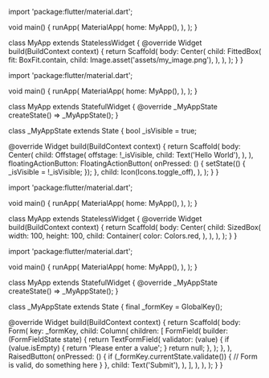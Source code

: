 import 'package:flutter/material.dart';

void main() {
  runApp(
    MaterialApp(
      home: MyApp(),
    ),
  );
}

class MyApp extends StatelessWidget {
  @override
  Widget build(BuildContext context) {
    return Scaffold(
      body: Center(
        child: FittedBox(
          fit: BoxFit.contain,
          child: Image.asset('assets/my_image.png'),
        ),
      ),
    );
  }
}

import 'package:flutter/material.dart';

void main() {
  runApp(
    MaterialApp(
      home: MyApp(),
    ),
  );
}

class MyApp extends StatefulWidget {
  @override
  _MyAppState createState() => _MyAppState();
}

class _MyAppState extends State<MyApp> {
  bool _isVisible = true;

  @override
  Widget build(BuildContext context) {
    return Scaffold(
      body: Center(
        child: Offstage(
          offstage: !_isVisible,
          child: Text('Hello World'),
        ),
      ),
      floatingActionButton: FloatingActionButton(
        onPressed: () {
          setState(() {
            _isVisible = !_isVisible;
          });
        },
        child: Icon(Icons.toggle_off),
      ),
    );
  }
}


import 'package:flutter/material.dart';

void main() {
  runApp(
    MaterialApp(
      home: MyApp(),
    ),
  );
}

class MyApp extends StatelessWidget {
  @override
  Widget build(BuildContext context) {
    return Scaffold(
      body: Center(
        child: SizedBox(
          width: 100,
          height: 100,
          child: Container(
            color: Colors.red,
          ),
        ),
      ),
    );
  }
}

import 'package:flutter/material.dart';

void main() {
  runApp(
    MaterialApp(
      home: MyApp(),
    ), 
  );
}

class MyApp extends StatefulWidget {
  @override
  _MyAppState createState() => _MyAppState();
}

class _MyAppState extends State<MyApp> {
  final _formKey = GlobalKey<FormState>();

  @override
  Widget build(BuildContext context) {
    return Scaffold(
      body: Form(
        key: _formKey,
        child: Column(
          children: [
            FormField(
              builder: (FormFieldState state) {
                return TextFormField(
                  validator: (value) {
                    if (value.isEmpty) {
                      return 'Please enter a value';
                    }
                    return null;
                  },
                );
              },
            ),
            RaisedButton(
              onPressed: () {
                if (_formKey.currentState.validate()) {
                  // Form is valid, do something here
                }
              },
              child: Text('Submit'),
            ),
          ],
        ),
      ),
    );
  }
}
